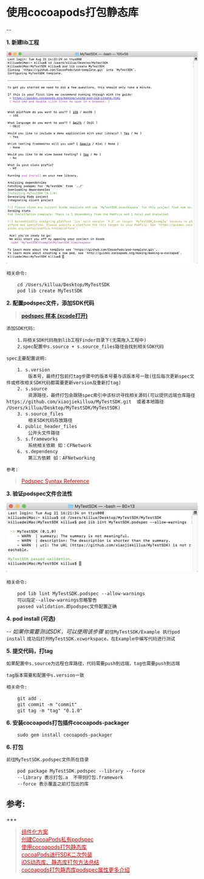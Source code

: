 # 使用cocoapods打包静态库

--

**1. 新建lib工程**

![](lib_create.jpeg)

`相关命令:`

		cd /Users/killua/Desktop/MyTestSDK
		pod lib create MyTestSDK
		
**2. 配置podspec文件，添加SDK代码**

> [**podspec 样本 (xcode打开)**](MyTestSDK.podspec)

`添加SDK代码:`

		1.将相关SDK代码拖到lib工程Finder目录下(无需拖入工程中)
		2.spec配置中s.source + s.source_files路径会找到相关SDK代码
		

`spec主要配置说明:`

		1. s.version
			版本号，最终打包前打tag步骤中的版本号要与该版本号一致(往后每次更新spec文件或修改相关SDK代码都需要更新version及重新打tag)
		2. s.source
			资源路径，最终打包会跟随spec索引中该标识寻找相关源码(可以提供远端仓库路径https://github.com/xiaojiekillua/MyTestSDK.git  或者本地路径 /Users/killua/Desktop/MyTestSDK/MyTestSDK)
		3. s.source_files
			相关SDK代码存放路径
		4. public_header_files
			公开头文件路径
		5. s.frameworks
			系统相关依赖 如：CFNetwork
		6. s.dependency
			第三方依赖 如：AFNetworking
			
`参考:`
> [<font color="#dd0000">Podspec Syntax Reference</font><br/>](http://guides.cocoapods.org/syntax/podspec.html)

**3. 验证podspec文件合法性**

![](lib_lint_success.jpeg)

`相关命令:`

		pod lib lint MyTestSDK.podspec --allow-warnings
		可以指定--allow-warnings忽略警告
		passed validation.即podspec文件配置正确
		
**4. pod install (可选)**

-- *如果你需要测试SDK，可以使用该步骤*
`前往MyTestSDK/Example 执行pod install`
`成功后打开MyTestSDK.xcworkspace，在Example中编写代码进行测试`

**5. 提交代码，打tag**

`如果配置中s.source为远程仓库路径，代码需要push到远端，tag也需要push到远端`

`tag版本需要和配置中s.version一致`

`相关命令:`

		git add .
		git commit -m "commit"
		git tag -m "tag" "0.1.0"
		
**6. 安装cocoapods打包插件cocoapods-packager**

		sudo gem install cocoapods-packager
		
**6. 打包**

`前往MyTestSDK.podspec文件所在目录`
		
		pod package MyTestSDK.podspec --library --force
		--library 表示打包.a  不带则打包.framework
		--force 表示覆盖之前打包出的库
		
## 参考:

+++

> [<font color="#dd0000">组件化方案</font><br/>](https://www.jianshu.com/p/2cb4cc8d216e)
> [<font color="#dd0000">创建CocoaPods私有podspec</font><br/>](http://www.cnblogs.com/wengzilin/p/4760472.html)
> [<font color="#dd0000">使用cocoapods打包静态库</font><br/>](https://www.jianshu.com/p/9096a2eb2804)
> [<font color="#dd0000">cocoaPods进行SDK二次包装</font><br/>](https://blog.csdn.net/iostiannan/article/details/81007691)
> [<font color="#dd0000">iOS动态库、静态库打包方法总结</font><br/>](http://www.360doc.com/content/17/0319/14/9200790_638168458.shtml)
> [<font color="#dd0000">cocoapods打包静态库podspec属性更多介绍</font><br/>](https://www.jianshu.com/p/605350a7b1dd)
